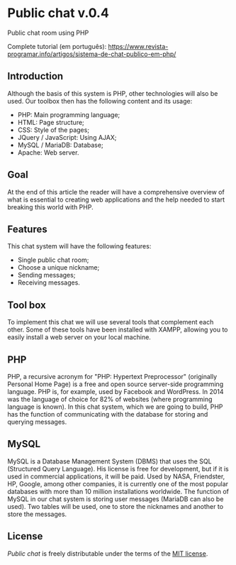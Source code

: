 # Public chat v.0.4

Public chat room using PHP

Complete tutorial (em português): https://www.revista-programar.info/artigos/sistema-de-chat-publico-em-php/

## Introduction

Although the basis of this system is PHP, other technologies will also be used. Our toolbox then has the following content and its usage:

- PHP: Main programming language;
- HTML: Page structure;
- CSS: Style of the pages;
- JQuery / JavaScript: Using AJAX;
- MySQL / MariaDB: Database;
- Apache: Web server.

## Goal

At the end of this article the reader will have a comprehensive overview of what is essential to creating web applications and the help needed to start breaking this world with PHP.

## Features

This chat system will have the following features:

- Single public chat room;
- Choose a unique nickname;
- Sending messages;
- Receiving messages.

## Tool box

To implement this chat we will use several tools that complement each other. Some of these tools have been installed with XAMPP, allowing you to easily install a web server on your local machine.

## PHP

PHP, a recursive acronym for "PHP: Hypertext Preprocessor" (originally Personal Home Page) is a free and open source server-side programming language. PHP is, for example, used by Facebook and WordPress. In 2014 was the language of choice for 82% of websites (where programming language is known).
In this chat system, which we are going to build, PHP has the function of communicating with the database for storing and querying messages.

## MySQL

MySQL is a Database Management System (DBMS) that uses the SQL (Structured Query Language). His license is free for development, but if it is used in commercial applications, it will be paid. Used by NASA, Friendster, HP, Google, among other companies, it is currently one of the most popular databases with more than 10 million installations worldwide.
The function of MySQL in our chat system is storing user messages (MariaDB can also be used). Two tables will be used, one to store the nicknames and another to store the messages.

## License

_Public chat_ is freely distributable under the terms of the [MIT license](https://github.com/SandroMiguel/public-chat/blob/master/LICENSE).
